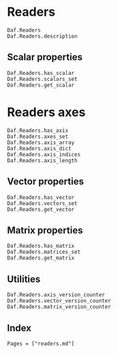 # Readers

```@docs
Daf.Readers
Daf.Readers.description
```

## Scalar properties

```@docs
Daf.Readers.has_scalar
Daf.Readers.scalars_set
Daf.Readers.get_scalar
```

# Readers axes

```@docs
Daf.Readers.has_axis
Daf.Readers.axes_set
Daf.Readers.axis_array
Daf.Readers.axis_dict
Daf.Readers.axis_indices
Daf.Readers.axis_length
```

## Vector properties

```@docs
Daf.Readers.has_vector
Daf.Readers.vectors_set
Daf.Readers.get_vector
```

## Matrix properties

```@docs
Daf.Readers.has_matrix
Daf.Readers.matrices_set
Daf.Readers.get_matrix
```

## Utilities

```@docs
Daf.Readers.axis_version_counter
Daf.Readers.vector_version_counter
Daf.Readers.matrix_version_counter
```

## Index

```@index
Pages = ["readers.md"]
```
